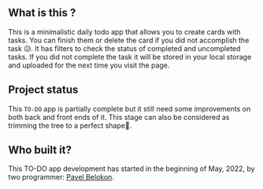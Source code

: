 ## What is this ?
This is a minimalistic daily todo app that allows you to create cards with tasks. You can finish them or delete the card if you did not accomplish the task 😥. It has filters to check the status of completed and uncompleted tasks. If you did not complete the task it will be stored in your local storage and uploaded for the next time you visit the page.

## Project status
This `TO-DO` app is partially complete but it  still need some improvements on both back and front ends of it. This stage can also be considered as trimming the tree to a perfect shape🌳.

## Who built it?
This TO-DO app development has started in the beginning of May, 2022, by two programmer: [Pavel Belokon](https://github.com/pbelokon).
